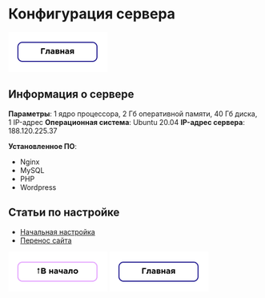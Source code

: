# Конфигурация сервера

[![to-main](https://github.com/Project-Frogger/Wiki/blob/main/img/common/to-main.png?raw=true)](https://github.com/Project-Frogger/Wiki)

## Информация о cервере

**Параметры**: 1 ядро процессора, 2 Гб оперативной памяти, 40 Гб диска, 1 IP-адрес
**Операционная система**: Ubuntu 20.04
**IP-адрес сервера**: 188.120.225.37

**Установленное ПО**:

- Nginx
- MySQL
- PHP
- Wordpress

## Статьи по настройке

- [Начальная настройка](https://github.com/Project-Frogger/Wiki/blob/main/server/start-config.md)
- [Перенос сайта](https://github.com/Project-Frogger/Wiki/blob/main/server/site-migration.md)

[![to-start](https://github.com/Project-Frogger/Wiki/blob/main/img/common/to-start.png?raw=true)](#) [![to-main](https://github.com/Project-Frogger/Wiki/blob/main/img/common/to-main.png?raw=true)](https://github.com/Project-Frogger/Wiki)